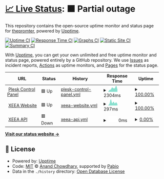 # [📈 Live Status](https://status.enjoyxd.eu.org): <!--live status--> **🟧 Partial outage**

This repository contains the open-source uptime monitor and status page for [thepromter](https://status.enjoyxd.eu.org), powered by [Upptime](https://github.com/upptime/upptime).

[![Uptime CI](https://github.com/thepromter/monitoring/workflows/Uptime%20CI/badge.svg)](https://github.com/thepromter/monitoring/actions?query=workflow%3A%22Uptime+CI%22)
[![Response Time CI](https://github.com/thepromter/monitoring/workflows/Response%20Time%20CI/badge.svg)](https://github.com/thepromter/monitoring/actions?query=workflow%3A%22Response+Time+CI%22)
[![Graphs CI](https://github.com/thepromter/monitoring/workflows/Graphs%20CI/badge.svg)](https://github.com/thepromter/monitoring/actions?query=workflow%3A%22Graphs+CI%22)
[![Static Site CI](https://github.com/thepromter/monitoring/workflows/Static%20Site%20CI/badge.svg)](https://github.com/thepromter/monitoring/actions?query=workflow%3A%22Static+Site+CI%22)
[![Summary CI](https://github.com/thepromter/monitoring/workflows/Summary%20CI/badge.svg)](https://github.com/thepromter/monitoring/actions?query=workflow%3A%22Summary+CI%22)

With [Upptime](https://upptime.js.org), you can get your own unlimited and free uptime monitor and status page, powered entirely by a GitHub repository. We use [Issues](https://github.com/thepromter/monitoring/issues) as incident reports, [Actions](https://github.com/thepromter/monitoring/actions) as uptime monitors, and [Pages](https://status.enjoyxd.eu.org) for the status page.

<!--start: status pages-->
<!-- This summary is generated by Upptime (https://github.com/upptime/upptime) -->
<!-- Do not edit this manually, your changes will be overwritten -->
<!-- prettier-ignore -->
| URL | Status | History | Response Time | Uptime |
| --- | ------ | ------- | ------------- | ------ |
| <img alt="" src="https://icons.duckduckgo.com/ip3/cp.enjoyxd.eu.org.ico" height="13"> [Plesk Control Panel](https://cp.enjoyxd.eu.org/login_up.php) | 🟩 Up | [plesk-control-panel.yml](https://github.com/thepromter/monitoring/commits/HEAD/history/plesk-control-panel.yml) | <details><summary><img alt="Response time graph" src="./graphs/plesk-control-panel/response-time-week.png" height="20"> 2304ms</summary><br><a href="https://status.enjoyxd.eu.org/history/plesk-control-panel"><img alt="Response time 1198" src="https://img.shields.io/endpoint?url=https%3A%2F%2Fraw.githubusercontent.com%2Fthepromter%2Fmonitoring%2FHEAD%2Fapi%2Fplesk-control-panel%2Fresponse-time.json"></a><br><a href="https://status.enjoyxd.eu.org/history/plesk-control-panel"><img alt="24-hour response time 5473" src="https://img.shields.io/endpoint?url=https%3A%2F%2Fraw.githubusercontent.com%2Fthepromter%2Fmonitoring%2FHEAD%2Fapi%2Fplesk-control-panel%2Fresponse-time-day.json"></a><br><a href="https://status.enjoyxd.eu.org/history/plesk-control-panel"><img alt="7-day response time 2304" src="https://img.shields.io/endpoint?url=https%3A%2F%2Fraw.githubusercontent.com%2Fthepromter%2Fmonitoring%2FHEAD%2Fapi%2Fplesk-control-panel%2Fresponse-time-week.json"></a><br><a href="https://status.enjoyxd.eu.org/history/plesk-control-panel"><img alt="30-day response time 1526" src="https://img.shields.io/endpoint?url=https%3A%2F%2Fraw.githubusercontent.com%2Fthepromter%2Fmonitoring%2FHEAD%2Fapi%2Fplesk-control-panel%2Fresponse-time-month.json"></a><br><a href="https://status.enjoyxd.eu.org/history/plesk-control-panel"><img alt="1-year response time 1198" src="https://img.shields.io/endpoint?url=https%3A%2F%2Fraw.githubusercontent.com%2Fthepromter%2Fmonitoring%2FHEAD%2Fapi%2Fplesk-control-panel%2Fresponse-time-year.json"></a></details> | <details><summary><a href="https://status.enjoyxd.eu.org/history/plesk-control-panel">100.00%</a></summary><a href="https://status.enjoyxd.eu.org/history/plesk-control-panel"><img alt="All-time uptime 100.00%" src="https://img.shields.io/endpoint?url=https%3A%2F%2Fraw.githubusercontent.com%2Fthepromter%2Fmonitoring%2FHEAD%2Fapi%2Fplesk-control-panel%2Fuptime.json"></a><br><a href="https://status.enjoyxd.eu.org/history/plesk-control-panel"><img alt="24-hour uptime 100.00%" src="https://img.shields.io/endpoint?url=https%3A%2F%2Fraw.githubusercontent.com%2Fthepromter%2Fmonitoring%2FHEAD%2Fapi%2Fplesk-control-panel%2Fuptime-day.json"></a><br><a href="https://status.enjoyxd.eu.org/history/plesk-control-panel"><img alt="7-day uptime 100.00%" src="https://img.shields.io/endpoint?url=https%3A%2F%2Fraw.githubusercontent.com%2Fthepromter%2Fmonitoring%2FHEAD%2Fapi%2Fplesk-control-panel%2Fuptime-week.json"></a><br><a href="https://status.enjoyxd.eu.org/history/plesk-control-panel"><img alt="30-day uptime 100.00%" src="https://img.shields.io/endpoint?url=https%3A%2F%2Fraw.githubusercontent.com%2Fthepromter%2Fmonitoring%2FHEAD%2Fapi%2Fplesk-control-panel%2Fuptime-month.json"></a><br><a href="https://status.enjoyxd.eu.org/history/plesk-control-panel"><img alt="1-year uptime 100.00%" src="https://img.shields.io/endpoint?url=https%3A%2F%2Fraw.githubusercontent.com%2Fthepromter%2Fmonitoring%2FHEAD%2Fapi%2Fplesk-control-panel%2Fuptime-year.json"></a></details>
| <img alt="" src="https://icons.duckduckgo.com/ip3/xeea.net.ico" height="13"> [XEEA Website](https://xeea.net/) | 🟩 Up | [xeea-website.yml](https://github.com/thepromter/monitoring/commits/HEAD/history/xeea-website.yml) | <details><summary><img alt="Response time graph" src="./graphs/xeea-website/response-time-week.png" height="20"> 297ms</summary><br><a href="https://status.enjoyxd.eu.org/history/xeea-website"><img alt="Response time 502" src="https://img.shields.io/endpoint?url=https%3A%2F%2Fraw.githubusercontent.com%2Fthepromter%2Fmonitoring%2FHEAD%2Fapi%2Fxeea-website%2Fresponse-time.json"></a><br><a href="https://status.enjoyxd.eu.org/history/xeea-website"><img alt="24-hour response time 276" src="https://img.shields.io/endpoint?url=https%3A%2F%2Fraw.githubusercontent.com%2Fthepromter%2Fmonitoring%2FHEAD%2Fapi%2Fxeea-website%2Fresponse-time-day.json"></a><br><a href="https://status.enjoyxd.eu.org/history/xeea-website"><img alt="7-day response time 297" src="https://img.shields.io/endpoint?url=https%3A%2F%2Fraw.githubusercontent.com%2Fthepromter%2Fmonitoring%2FHEAD%2Fapi%2Fxeea-website%2Fresponse-time-week.json"></a><br><a href="https://status.enjoyxd.eu.org/history/xeea-website"><img alt="30-day response time 286" src="https://img.shields.io/endpoint?url=https%3A%2F%2Fraw.githubusercontent.com%2Fthepromter%2Fmonitoring%2FHEAD%2Fapi%2Fxeea-website%2Fresponse-time-month.json"></a><br><a href="https://status.enjoyxd.eu.org/history/xeea-website"><img alt="1-year response time 502" src="https://img.shields.io/endpoint?url=https%3A%2F%2Fraw.githubusercontent.com%2Fthepromter%2Fmonitoring%2FHEAD%2Fapi%2Fxeea-website%2Fresponse-time-year.json"></a></details> | <details><summary><a href="https://status.enjoyxd.eu.org/history/xeea-website">100.00%</a></summary><a href="https://status.enjoyxd.eu.org/history/xeea-website"><img alt="All-time uptime 51.17%" src="https://img.shields.io/endpoint?url=https%3A%2F%2Fraw.githubusercontent.com%2Fthepromter%2Fmonitoring%2FHEAD%2Fapi%2Fxeea-website%2Fuptime.json"></a><br><a href="https://status.enjoyxd.eu.org/history/xeea-website"><img alt="24-hour uptime 100.00%" src="https://img.shields.io/endpoint?url=https%3A%2F%2Fraw.githubusercontent.com%2Fthepromter%2Fmonitoring%2FHEAD%2Fapi%2Fxeea-website%2Fuptime-day.json"></a><br><a href="https://status.enjoyxd.eu.org/history/xeea-website"><img alt="7-day uptime 100.00%" src="https://img.shields.io/endpoint?url=https%3A%2F%2Fraw.githubusercontent.com%2Fthepromter%2Fmonitoring%2FHEAD%2Fapi%2Fxeea-website%2Fuptime-week.json"></a><br><a href="https://status.enjoyxd.eu.org/history/xeea-website"><img alt="30-day uptime 99.95%" src="https://img.shields.io/endpoint?url=https%3A%2F%2Fraw.githubusercontent.com%2Fthepromter%2Fmonitoring%2FHEAD%2Fapi%2Fxeea-website%2Fuptime-month.json"></a><br><a href="https://status.enjoyxd.eu.org/history/xeea-website"><img alt="1-year uptime 51.17%" src="https://img.shields.io/endpoint?url=https%3A%2F%2Fraw.githubusercontent.com%2Fthepromter%2Fmonitoring%2FHEAD%2Fapi%2Fxeea-website%2Fuptime-year.json"></a></details>
| <img alt="" src="https://icons.duckduckgo.com/ip3/repo.xeea.net.ico" height="13"> [XEEA API](https://repo.xeea.net/) | 🟥 Down | [xeea-api.yml](https://github.com/thepromter/monitoring/commits/HEAD/history/xeea-api.yml) | <details><summary><img alt="Response time graph" src="./graphs/xeea-api/response-time-week.png" height="20"> 0ms</summary><br><a href="https://status.enjoyxd.eu.org/history/xeea-api"><img alt="Response time 187" src="https://img.shields.io/endpoint?url=https%3A%2F%2Fraw.githubusercontent.com%2Fthepromter%2Fmonitoring%2FHEAD%2Fapi%2Fxeea-api%2Fresponse-time.json"></a><br><a href="https://status.enjoyxd.eu.org/history/xeea-api"><img alt="24-hour response time 0" src="https://img.shields.io/endpoint?url=https%3A%2F%2Fraw.githubusercontent.com%2Fthepromter%2Fmonitoring%2FHEAD%2Fapi%2Fxeea-api%2Fresponse-time-day.json"></a><br><a href="https://status.enjoyxd.eu.org/history/xeea-api"><img alt="7-day response time 0" src="https://img.shields.io/endpoint?url=https%3A%2F%2Fraw.githubusercontent.com%2Fthepromter%2Fmonitoring%2FHEAD%2Fapi%2Fxeea-api%2Fresponse-time-week.json"></a><br><a href="https://status.enjoyxd.eu.org/history/xeea-api"><img alt="30-day response time 0" src="https://img.shields.io/endpoint?url=https%3A%2F%2Fraw.githubusercontent.com%2Fthepromter%2Fmonitoring%2FHEAD%2Fapi%2Fxeea-api%2Fresponse-time-month.json"></a><br><a href="https://status.enjoyxd.eu.org/history/xeea-api"><img alt="1-year response time 187" src="https://img.shields.io/endpoint?url=https%3A%2F%2Fraw.githubusercontent.com%2Fthepromter%2Fmonitoring%2FHEAD%2Fapi%2Fxeea-api%2Fresponse-time-year.json"></a></details> | <details><summary><a href="https://status.enjoyxd.eu.org/history/xeea-api">0.00%</a></summary><a href="https://status.enjoyxd.eu.org/history/xeea-api"><img alt="All-time uptime 77.95%" src="https://img.shields.io/endpoint?url=https%3A%2F%2Fraw.githubusercontent.com%2Fthepromter%2Fmonitoring%2FHEAD%2Fapi%2Fxeea-api%2Fuptime.json"></a><br><a href="https://status.enjoyxd.eu.org/history/xeea-api"><img alt="24-hour uptime 0.00%" src="https://img.shields.io/endpoint?url=https%3A%2F%2Fraw.githubusercontent.com%2Fthepromter%2Fmonitoring%2FHEAD%2Fapi%2Fxeea-api%2Fuptime-day.json"></a><br><a href="https://status.enjoyxd.eu.org/history/xeea-api"><img alt="7-day uptime 0.00%" src="https://img.shields.io/endpoint?url=https%3A%2F%2Fraw.githubusercontent.com%2Fthepromter%2Fmonitoring%2FHEAD%2Fapi%2Fxeea-api%2Fuptime-week.json"></a><br><a href="https://status.enjoyxd.eu.org/history/xeea-api"><img alt="30-day uptime 0.00%" src="https://img.shields.io/endpoint?url=https%3A%2F%2Fraw.githubusercontent.com%2Fthepromter%2Fmonitoring%2FHEAD%2Fapi%2Fxeea-api%2Fuptime-month.json"></a><br><a href="https://status.enjoyxd.eu.org/history/xeea-api"><img alt="1-year uptime 77.95%" src="https://img.shields.io/endpoint?url=https%3A%2F%2Fraw.githubusercontent.com%2Fthepromter%2Fmonitoring%2FHEAD%2Fapi%2Fxeea-api%2Fuptime-year.json"></a></details>

<!--end: status pages-->

[**Visit our status website →**](https://status.enjoyxd.eu.org)

## 📄 License

- Powered by: [Upptime](https://github.com/upptime/upptime)
- Code: [MIT](./LICENSE) © [Anand Chowdhary](https://anandchowdhary.com), supported by [Pabio](https://pabio.com)
- Data in the `./history` directory: [Open Database License](https://opendatacommons.org/licenses/odbl/1-0/)
